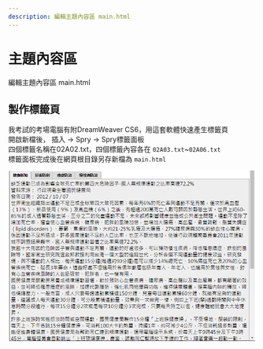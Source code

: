 ```yaml
---
description: 編輯主題內容區 main.html
---
```


# 主題內容區

編輯主題內容區 main.html

## 製作標籤頁

我考試的考場電腦有附DreamWeaver CS6，用這套軟體快速產生標籤頁  
開啟新檔後， 插入 -> Spry -> Spry標籤面板  
四個標籤名稱在02A02.txt，四個標籤內容各在 `02A03.txt`~`02A06.txt`   
標籤面板完成後在網頁根目錄另存新檔為 `main.html`
  
![標籤頁](../images/main.png)